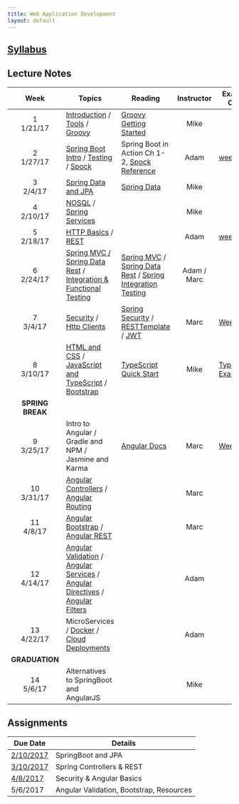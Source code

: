 ```yaml
---
title: Web Application Development
layout: default
---
```


## [Syllabus](syllabus.html)

## Lecture Notes

Week | Topics | Reading | Instructor | Example Code
:---:|--------|-------- | :----------: | ------------
1 <br> 1/21/17 | [Introduction](notes/introduction/) / [Tools](notes/tools/) / [Groovy](notes/groovy/)          | [Groovy Getting Started](http://www.groovy-lang.org/documentation.html#gettingstarted) | Mike | &nbsp;
2 <br> 1/27/17 | [Spring Boot Intro](notes/spring_boot_intro/) / [Testing](notes/testing) / [Spock](notes/spock) | Spring Boot in Action Ch 1-2, [Spock Reference](http://spockframework.org/spock/docs/1.1-rc-3/index.html) | Adam | [week2 git](https://github.umn.edu/keys0013/week2)&nbsp;
3 <br> 2/4/17  | [Spring Data and JPA](notes/jpa) | [Spring Data](https://docs.spring.io/spring-data/jpa/docs/current/reference/html/) | Mike | &nbsp;
4 <br> 2/10/17 | [NOSQL](notes/nosql) / [Spring Services](notes/spring_services) | &nbsp; | Mike | &nbsp;
5 <br> 2/18/17 | [HTTP Basics](notes/http_basics) / [REST](notes/rest) | &nbsp; | Adam | [week5 git](https://github.umn.edu/keys0013/week5)&nbsp;
6 <br> 2/24/17 | [Spring MVC / Spring Data Rest](notes/spring_web2) / [Integration & Functional Testing](notes/functional_testing) | [Spring MVC](https://docs.spring.io/spring/docs/current/spring-framework-reference/html/mvc.html) / [Spring Data Rest](http://docs.spring.io/spring-data/rest/docs/current/reference/html/) / [Spring Integration Testing](https://docs.spring.io/spring/docs/current/spring-framework-reference/html/integration-testing.html) | Adam / Marc | &nbsp;
7 <br> 3/4/17  | [Security](notes/security) / [Http Clients](notes/http)  | [Spring Security](http://docs.spring.io/spring-security/site/docs/4.2.3.BUILD-SNAPSHOT/reference/htmlsingle/) / [RESTTemplate](http://docs.spring.io/spring/docs/current/javadoc-api//org/springframework/web/client/RestTemplate.html) / [JWT](https://jwt.io/) | Marc | [Week 7](https://github.umn.edu/kapk0003/week7)
8 <br> 3/10/17 | [HTML and CSS](notes/html_css) / [JavaScript and TypeScript](notes/javascript) / [Bootstrap](notes/bootstrap) | [TypeScript Quick Start](https://www.typescriptlang.org/docs/tutorial.html) | Mike | [TypeScript Examples](https://github.umn.edu/calvo001/typescript_examples)
 | **SPRING BREAK** |
9 <br> 3/25/17  | Intro to Angular / Gradle and NPM / Jasmine and Karma | [Angular Docs](https://angular.io/docs/ts/latest/) | Marc | [Week 09](https://github.umn.edu/kapk0003/week09)
10 <br> 3/31/17 | [Angular Controllers](notes/ng_controllers) / [Angular Routing](notes/ng_routing) | &nbsp; | Marc | &nbsp;
11 <br> 4/8/17  | [Angular Bootstrap](notes/ng_bootstrap) / [Angular REST](notes/ng_rest) | &nbsp; | Marc | &nbsp;
12 <br> 4/14/17 | [Angular Validation](notes/ng_validation) / [Angular Services](notes/ng_services) / [Angular Directives](notes/ng_directives) / [Angular Filters](notes/ng_filters) | &nbsp; | Adam | &nbsp;
13 <br> 4/22/17 | MicroServices / [Docker](notes/docker) / [Cloud Deployments](notes/cloud_deploy) | &nbsp; | Adam | &nbsp;
| **GRADUATION** |
14 <br> 5/6/17  | Alternatives to SpringBoot and AngularJS | &nbsp; | Mike | &nbsp;

## Assignments

Due Date                   |  Details
---------------------------|---------------------
[2/10/2017](assignments/1) | SpringBoot and JPA
[3/10/2017](assignments/2) | Spring Controllers & REST
[4/8/2017](assignments/3)  | Security & Angular Basics
5/6/2017  | Angular Validation, Bootstrap, Resources
